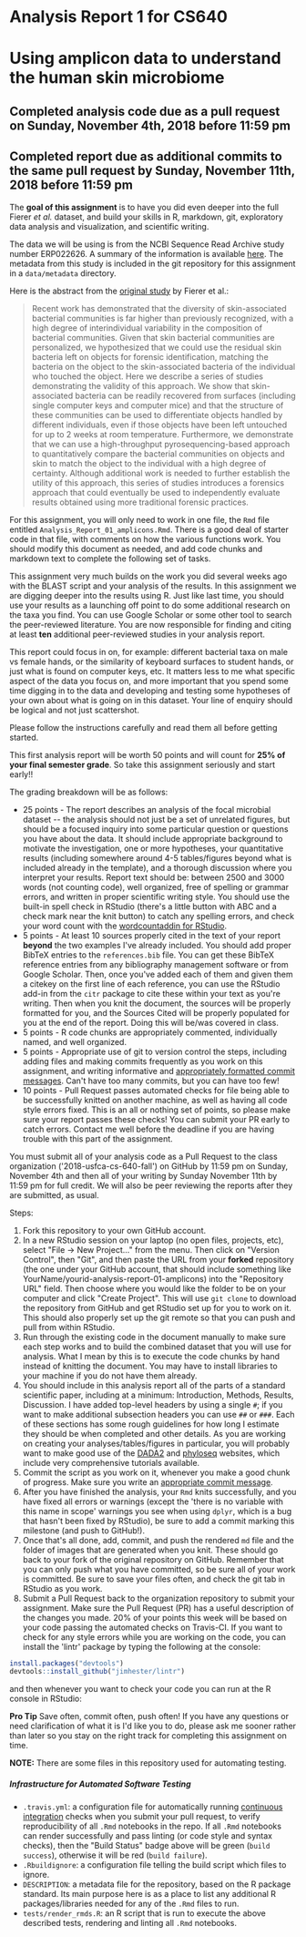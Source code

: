 # Analysis Report 1 for CS640
# Using amplicon data to understand the human skin microbiome
## Completed analysis code due as a pull request on Sunday, November 4th, 2018 before 11:59 pm
## Completed report due as additional commits to the same pull request by Sunday, November 11th, 2018 before 11:59 pm

The **goal of this assignment** is to have you did even deeper into the full Fierer *et al.* dataset, and build your skills in R, markdown, git, exploratory data analysis and visualization, and scientific writing.

The data we will be using is from the NCBI Sequence Read Archive study number ERP022626. A summary of the information is available [here](https://www.ncbi.nlm.nih.gov/bioproject/PRJEB20471). The metadata from this study is included in the git repository for this assignment in a `data/metadata` directory.

Here is the abstract from the [original study](https://trace.ncbi.nlm.nih.gov/Traces/sra/sra.cgi?study=ERP022626) by Fierer et al.:

> Recent work has demonstrated that the diversity of skin-associated bacterial communities is far higher than previously recognized, with a high degree of interindividual variability in the composition of bacterial communities. Given that skin bacterial communities are personalized, we hypothesized that we could use the residual skin bacteria left on objects for forensic identification, matching the bacteria on the object to the skin-associated bacteria of the individual who touched the object. Here we describe a series of studies demonstrating the validity of this approach. We show that skin-associated bacteria can be readily recovered from surfaces (including single computer keys and computer mice) and that the structure of these communities can be used to differentiate objects handled by different individuals, even if those objects have been left untouched for up to 2 weeks at room temperature. Furthermore, we demonstrate that we can use a high-throughput pyrosequencing-based approach to quantitatively compare the bacterial communities on objects and skin to match the object to the individual with a high degree of certainty. Although additional work is needed to further establish the utility of this approach, this series of studies introduces a forensics approach that could eventually be used to independently evaluate results obtained using more traditional forensic practices.

For this assignment, you will only need to work in one file, the `Rmd` file entitled `Analysis_Report_01_amplicons.Rmd`. There is a good deal of starter code in that file, with comments on how the various functions work. You should modify this document as needed, and add code chunks and markdown text to complete the following set of tasks.

This assignment very much builds on the work you did several weeks ago with the BLAST script and your analysis of the results. In this assignment we are digging deeper into the results using R. Just like last time, you should use your results as a launching off point to do some additional research on the taxa you find. You can use Google Scholar or some other tool to search the peer-reviewed literature. You are now responsible for finding and citing at least **ten** additional peer-reviewed studies in your analysis report. 

This report could focus in on, for example: different bacterial taxa on male vs female hands, or the similarity of keyboard surfaces to student hands, or just what is found on computer keys, etc. It matters less to me what specific aspect of the data you focus on, and more important that you spend some time digging in to the data and developing and testing some hypotheses of your own about what is going on in this dataset. Your line of enquiry should be logical and not just scattershot.

Please follow the instructions carefully and read them all before getting started.

This first analysis report will be worth 50 points and will count for **25% of your final semester grade**. So take this assignment seriously and start early!! 

The grading breakdown will be as follows:

* 25 points - The report describes an analysis of the focal microbial dataset -- the analysis should not just be a set of unrelated figures, but should be a focused inquiry into some particular question or questions you have about the data. It should include appropriate background to motivate the investigation, one or more hypotheses, your quantitative results (including somewhere around 4-5 tables/figures beyond what is included already in the template), and a thorough discussion where you interpret your results. Report text should be: between 2500 and 3000 words (not counting code), well organized, free of spelling or grammar errors, and written in proper scientific writing style. You should use the built-in spell check in RStudio (there's a little button with ABC and a check mark near the knit button) to catch any spelling errors, and check your word count with the [wordcountaddin for RStudio](https://github.com/benmarwick/wordcountaddin).
* 5 points - At least 10 sources properly cited in the text of your report **beyond** the two examples I've already included. You should add proper BibTeX entries to the `references.bib` file. You can get these BibTeX reference entries from any bibliography management software or from Google Scholar. Then, once you've added each of them and given them a citekey on the first line of each reference, you can use the RStudio add-in from the `citr` package to cite these within your text as you're writing. Then when you knit the document, the sources will be properly formatted for you, and the Sources Cited will be properly populated for you at the end of the report. Doing this will be/was covered in class.
* 5 points - R code chunks are appropriately commented, individually named, and well organized.
* 5 points - Appropriate use of git to version control the steps, including adding files and making commits frequently as you work on this assignment, and writing informative and [appropriately formatted commit messages](https://chris.beams.io/posts/git-commit/). Can't have too many commits, but you can have too few! 
* 10 points - Pull Request passes automated checks for file being able to be successfully knitted on another machine, as well as having all code style errors fixed. This is an all or nothing set of points, so please make sure your report passes these checks! You can submit your PR early to catch errors. Contact me well before the deadline if you are having trouble with this part of the assignment.

You must submit all of your analysis code as a Pull Request to the class organization ('2018-usfca-cs-640-fall') on GitHub by 11:59 pm on Sunday, November 4th and then all of your writing by Sunday November 11th by 11:59 pm for full credit. We will also be peer reviewing the reports after they are submitted, as usual.

Steps:

1. Fork this repository to your own GitHub account.
1. In a new RStudio session on your laptop (no open files, projects, etc), select "File -> New Project..." from the menu. Then click on "Version Control", then "Git", and then paste the URL from your **forked** repository (the one under your GitHub account, that should include something like YourName/yourid-analysis-report-01-amplicons) into the "Repository URL" field. Then choose where you would like the folder to be on your computer and click "Create Project". This will use `git clone` to download the repository from GitHub and get RStudio set up for you to work on it. This should also properly set up the git remote so that you can push and pull from within RStudio. 
1. Run through the existing code in the document manually to make sure each step works and to build the combined dataset that you will use for analysis. What I mean by this is to execute the code chunks by hand instead of knitting the document. You may have to install libraries to your machine if you do not have them already.
1. You should include in this analysis report all of the parts of a standard scientific paper, including at a minimum: Introduction, Methods, Results, Discussion. I have added top-level headers by using a single `#`; if you want to make additional subsection headers you can use `##` or `###`. Each of these sections has some rough guidelines for how long I estimate they should be when completed and other details. As you are working on creating your analyses/tables/figures in particular, you will probably want to make good use of the [DADA2](https://benjjneb.github.io/dada2/tutorial.html) and [phyloseq](https://joey711.github.io/phyloseq/) websites, which include very comprehensive tutorials available.
1. Commit the script as you work on it, whenever you make a good chunk of progress. Make sure you write an [appropriate commit message](https://chris.beams.io/posts/git-commit/).
1. After you have finished the analysis, your `Rmd` knits successfully, and you have fixed all errors or warnings (except the 'there is no variable with this name in scope' warnings you see when using `dplyr`, which is a bug that hasn't been fixed by RStudio), be sure to add a commit marking this milestone (and push to GitHub!).
1. Once that's all done, add, commit, and push the rendered `md` file and the folder of images that are generated when you knit. These should go back to your fork of the original repository on GitHub. Remember that you can only push what you have committed, so be sure all of your work is committed. Be sure to save your files often, and check the git tab in RStudio as you work.
2. Submit a Pull Request back to the organization repository to submit your assignment. Make sure the Pull Request (PR) has a useful description of the changes you made. 20% of your points this week will be based on your code passing the automated checks on Travis-CI. If you want to check for any style errors while you are working on the code, you can install the 'lintr' package by typing the following at the console:

```r
install.packages("devtools")
devtools::install_github("jimhester/lintr")
```

and then whenever you want to check your code you can run at the R console in RStudio:



**Pro Tip** Save often, commit often, push often! If you have any questions or need clarification of what it is I'd like you to do, please ask me sooner rather than later so you stay on the right track for completing this assignment on time.

**NOTE:** There are some files in this repository used for automating testing. 

##### Infrastructure for Automated Software Testing

- `.travis.yml`: a configuration file for automatically running [continuous integration](https://travis-ci.com) checks when you submit your pull request, to verify reproducibility of all `.Rmd` notebooks in the repo.  If all `.Rmd` notebooks can render successfully and pass linting (or code style and syntax checks), then the "Build Status" badge above will be green (`build success`), otherwise it will be red (`build failure`).  
- `.Rbuildignore`: a configuration file telling the build script which files to ignore.
- `DESCRIPTION`: a metadata file for the repository, based on the R package standard. Its main purpose here is as a place to list any additional R packages/libraries needed for any of the `.Rmd` files to run.
- `tests/render_rmds.R`: an R script that is run to execute the above described tests, rendering and linting all `.Rmd` notebooks. 

